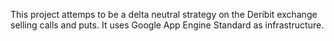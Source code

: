 This project attemps to be a delta neutral strategy on the Deribit exchange selling calls and puts. It uses Google App Engine Standard as infrastructure.
